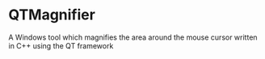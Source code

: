 # QTMagnifier
A Windows tool which magnifies the area around the mouse cursor written in C++ using the QT framework
